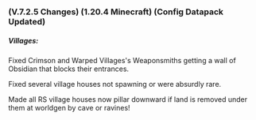 ### **(V.7.2.5 Changes) (1.20.4 Minecraft) (Config Datapack Updated)**

##### Villages:
Fixed Crimson and Warped Villages's Weaponsmiths getting a wall of Obsidian that blocks their entrances.

Fixed several village houses not spawning or were absurdly rare.

Made all RS village houses now pillar downward if land is removed under them at worldgen by cave or ravines!